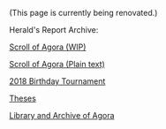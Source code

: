 (This page is currently being renovated.)

Herald's Report Archive:

[Scroll of Agora (WIP)](scroll.md)

[Scroll of Agora (Plain text)](scroll.txt)

[2018 Birthday Tournament](birthday_tournament_2018.txt)

[Theses](/Theses/)

[Library and Archive of Agora](http://agoranomic.org/Library/)

